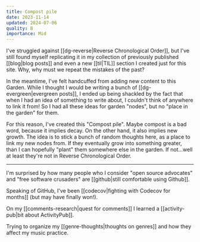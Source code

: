 ```yaml
---
title: Compost pile
date: 2023-11-14
updated: 2024-07-06
quality: B
importance: Mid
---
```


I've struggled against [[dg-reverse|Reverse Chronological Order]], but I've still found myself replicating it in my collection of previously published [[blog|blog posts]] and even a new [[til|TIL]] section I created just for this site. Why, why must we repeat the mistakes of the past?

In the meantime, I've felt handcuffed from adding new content to this Garden. While I thought I would be writing a bunch of [[dg-evergreen|evergreen posts]], I ended up being shackled by the fact that when I had an idea of something to write about, I couldn't think of anywhere to link it from! So I had all these ideas for garden "nodes", but no "place in the garden" for them.

For this reason, I've created this "Compost pile". Maybe compost is a bad word, because it implies decay. On the other hand, it also implies new growth. The idea is to stick a bunch of random thoughts here, as a place to link my new nodes from. If they eventually grow into something greater, than I can hopefully "plant" them somewhere else in the garden. If not...well at least they're not in Reverse Chronological Order.

---

I'm surprised by how many people who I consider "open source advocates" and "free software crusaders" are [[github|still comfortable using Github]].

Speaking of GitHub, I've been [[codecov|fighting with Codecov for months]] (but may have finally won!).

On my [[comments-research|quest for comments]] I learned a [[activity-pub|bit about ActivityPub]].

Trying to organize my [[genre-thoughts|thoughts on genres]] and how they affect my music practice.
